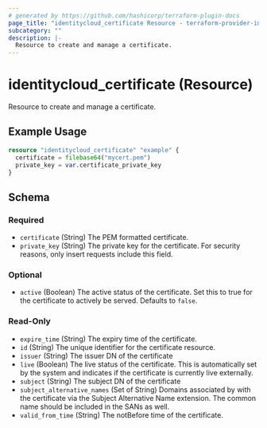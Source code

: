 ```yaml
---
# generated by https://github.com/hashicorp/terraform-plugin-docs
page_title: "identitycloud_certificate Resource - terraform-provider-identitycloud"
subcategory: ""
description: |-
  Resource to create and manage a certificate.
---
```


# identitycloud_certificate (Resource)

Resource to create and manage a certificate.

## Example Usage

```terraform
resource "identitycloud_certificate" "example" {
  certificate = filebase64("mycert.pem")
  private_key = var.certificate_private_key
}
```

<!-- schema generated by tfplugindocs -->
## Schema

### Required

- `certificate` (String) The PEM formatted certificate.
- `private_key` (String) The private key for the certificate. For security reasons, only insert requests include this field.

### Optional

- `active` (Boolean) The active status of the certificate. Set this to true for the certificate to actively be served. Defaults to `false`.

### Read-Only

- `expire_time` (String) The expiry time of the certificate.
- `id` (String) The unique identifier for the certificate resource.
- `issuer` (String) The issuer DN of the certificate
- `live` (Boolean) The live status of the certificate. This is automatically set by the system and indicates if the certificate is currently live externally.
- `subject` (String) The subject DN of the certificate
- `subject_alternative_names` (Set of String) Domains associated by with the certificate via the Subject Alternative Name extension. The common name should be included in the SANs as well.
- `valid_from_time` (String) The notBefore time of the certificate.
